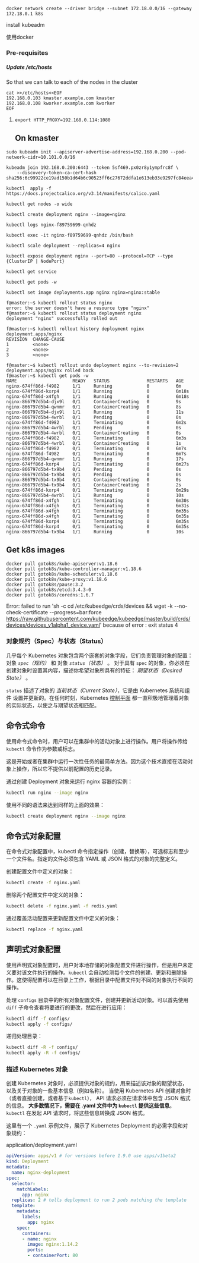 ```shell
docker network create --driver bridge --subnet 172.18.0.0/16 --gateway 172.18.0.1 k8s
```

install kubeadm

使用docker

### Pre-requisites

##### Update /etc/hosts

So that we can talk to each of the nodes in the cluster

```shell
cat >>/etc/hosts<<EOF
192.168.0.103 kmaster.example.com kmaster
192.168.0.108 kworker.example.com kworker
EOF
```

1. ```
   export HTTP_PROXY=192.168.0.114:1080
   ```

   ## On kmaster

```shell
sudo kubeadm init --apiserver-advertise-address=192.168.0.200 --pod-network-cidr=10.101.0.0/16

kubeadm join 192.168.0.200:6443 --token 5sf469.px0zr8y1ympfrc8f \
    --discovery-token-ca-cert-hash sha256:6c99922ce19ad150b1d64b6c90523ff6c27672ddfa1e613eb33e9297fc84eea4

kubectl  apply -f https://docs.projectcalico.org/v3.14/manifests/calico.yaml

kubectl get nodes -o wide

kubectl create deployment nginx --image=nginx

kubectl logs nginx-f89759699-qnhdz

kubectl exec -it nginx-f89759699-qnhdz /bin/bash

kubectl scale deployment --replicas=4 nginx

kubectl expose deployment nginx --port=80 --protocol=TCP --type {ClusterIP | NodePort}

kubectl get service

kubectl get pods -w

kubectl set image deployments.app nginx nginx=nginx:stable

f@master:~$ kubectl rollout status nginx
error: the server doesn't have a resource type "nginx"
f@master:~$ kubectl rollout status deployment nginx 
deployment "nginx" successfully rolled out

f@master:~$ kubectl rollout history deployment nginx 
deployment.apps/nginx 
REVISION  CHANGE-CAUSE
1         <none>
2         <none>
3         <none>

f@master:~$ kubectl rollout undo deployment nginx --to-revision=2
deployment.apps/nginx rolled back
f@master:~$ kubectl get pods -w
NAME                     READY   STATUS              RESTARTS   AGE
nginx-674ff86d-f4982     1/1     Running             0          6m
nginx-674ff86d-kxrp4     1/1     Running             0          6m18s
nginx-674ff86d-x4fgh     1/1     Running             0          6m18s
nginx-866797d5b4-djx9l   0/1     ContainerCreating   0          9s
nginx-866797d5b4-qwnmr   0/1     ContainerCreating   0          8s
nginx-866797d5b4-djx9l   1/1     Running             0          11s
nginx-866797d5b4-4wrbl   0/1     Pending             0          0s
nginx-674ff86d-f4982     1/1     Terminating         0          6m2s
nginx-866797d5b4-4wrbl   0/1     Pending             0          0s
nginx-866797d5b4-4wrbl   0/1     ContainerCreating   0          0s
nginx-674ff86d-f4982     0/1     Terminating         0          6m3s
nginx-866797d5b4-4wrbl   0/1     ContainerCreating   0          1s
nginx-674ff86d-f4982     0/1     Terminating         0          6m7s
nginx-674ff86d-f4982     0/1     Terminating         0          6m7s
nginx-866797d5b4-qwnmr   1/1     Running             0          17s
nginx-674ff86d-kxrp4     1/1     Terminating         0          6m27s
nginx-866797d5b4-tx9b4   0/1     Pending             0          0s
nginx-866797d5b4-tx9b4   0/1     Pending             0          0s
nginx-866797d5b4-tx9b4   0/1     ContainerCreating   0          0s
nginx-866797d5b4-tx9b4   0/1     ContainerCreating   0          2s
nginx-674ff86d-kxrp4     0/1     Terminating         0          6m29s
nginx-866797d5b4-4wrbl   1/1     Running             0          10s
nginx-674ff86d-x4fgh     1/1     Terminating         0          6m30s
nginx-674ff86d-x4fgh     0/1     Terminating         0          6m31s
nginx-674ff86d-x4fgh     0/1     Terminating         0          6m35s
nginx-674ff86d-x4fgh     0/1     Terminating         0          6m35s
nginx-674ff86d-kxrp4     0/1     Terminating         0          6m35s
nginx-674ff86d-kxrp4     0/1     Terminating         0          6m35s
nginx-866797d5b4-tx9b4   1/1     Running             0          10s

```

## Get k8s images

```shell
docker pull gotok8s/kube-apiserver:v1.18.6
docker pull gotok8s/kube-controller-manager:v1.18.6
docker pull gotok8s/kube-scheduler:v1.18.6
docker pull gotok8s/kube-proxy:v1.18.6
docker pull gotok8s/pause:3.2
docker pull gotok8s/etcd:3.4.3-0
docker pull gotok8s/coredns:1.6.7
```



Error: failed to run 'sh -c cd /etc/kubeedge/crds/devices && wget -k --no-check-certificate --progress=bar:force https://raw.githubusercontent.com/kubeedge/kubeedge/master/build/crds/devices/devices_v1alpha1_device.yaml' because of error : exit status 4



### 对象规约（Spec）与状态（Status）

几乎每个 Kubernetes 对象包含两个嵌套的对象字段，它们负责管理对象的配置： 对象 *`spec`（规约）* 和 对象 *`status`（状态）* 。 对于具有 `spec` 的对象，你必须在创建对象时设置其内容，描述你希望对象所具有的特征： *期望状态（Desired State）* 。

`status` 描述了对象的 *当前状态（Current State）*，它是由 Kubernetes 系统和组件 设置并更新的。在任何时刻，Kubernetes [控制平面](https://kubernetes.io/zh/docs/reference/glossary/?all=true#term-control-plane) 都一直积极地管理着对象的实际状态，以使之与期望状态相匹配。



## 命令式命令

使用命令式命令时，用户可以在集群中的活动对象上进行操作。用户将操作传给 `kubectl` 命令作为参数或标志。

这是开始或者在集群中运行一次性任务的最简单方法。因为这个技术直接在活动对象上操作，所以它不提供以前配置的历史记录。

通过创建 Deployment 对象来运行 nginx 容器的实例：

```sh
kubectl run nginx --image nginx
```

使用不同的语法来达到同样的上面的效果：

```sh
kubectl create deployment nginx --image nginx
```

## 命令式对象配置

在命令式对象配置中，kubectl 命令指定操作（创建，替换等），可选标志和至少一个文件名。指定的文件必须包含 YAML 或 JSON 格式的对象的完整定义。

创建配置文件中定义的对象：

```sh
kubectl create -f nginx.yaml
```

删除两个配置文件中定义的对象：

```sh
kubectl delete -f nginx.yaml -f redis.yaml
```

通过覆盖活动配置来更新配置文件中定义的对象：

```sh
kubectl replace -f nginx.yaml
```

## 声明式对象配置

使用声明式对象配置时，用户对本地存储的对象配置文件进行操作，但是用户未定义要对该文件执行的操作。`kubectl` 会自动检测每个文件的创建、更新和删除操作。这使得配置可以在目录上工作，根据目录中配置文件对不同的对象执行不同的操作。

处理 `configs` 目录中的所有对象配置文件，创建并更新活动对象。可以首先使用 `diff` 子命令查看将要进行的更改，然后在进行应用：

```sh
kubectl diff -f configs/
kubectl apply -f configs/
```

递归处理目录：

```sh
kubectl diff -R -f configs/
kubectl apply -R -f configs/
```

### 描述 Kubernetes 对象

创建 Kubernetes 对象时，必须提供对象的规约，用来描述该对象的期望状态， 以及关于对象的一些基本信息（例如名称）。 当使用 Kubernetes API 创建对象时（或者直接创建，或者基于`kubectl`）， API 请求必须在请求体中包含 JSON 格式的信息。 **大多数情况下，需要在 .yaml 文件中为 `kubectl` 提供这些信息**。 `kubectl` 在发起 API 请求时，将这些信息转换成 JSON 格式。

这里有一个 `.yaml` 示例文件，展示了 Kubernetes Deployment 的必需字段和对象规约：

application/deployment.yaml 

```yaml
apiVersion: apps/v1 # for versions before 1.9.0 use apps/v1beta2
kind: Deployment
metadata:
  name: nginx-deployment
spec:
  selector:
    matchLabels:
      app: nginx
  replicas: 2 # tells deployment to run 2 pods matching the template
  template:
    metadata:
      labels:
        app: nginx
    spec:
      containers:
      - name: nginx
        image: nginx:1.14.2
        ports:
        - containerPort: 80
```